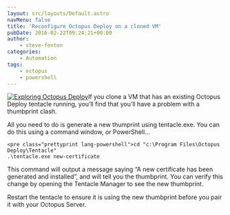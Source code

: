 ```yaml
---
layout: src/layouts/Default.astro
navMenu: false
title: 'Reconfigure Octopus Deploy on a cloned VM'
pubDate: 2016-02-22T09:24:21+00:00
author:
    - steve-fenton
categories:
    - Automation
tags:
    - octopus
    - powershell
---
```


[![Exploring Octopus Deploy](/img/2015/07/exploring-octopus-deploy.jpg)](/publications/exploring-octopus-deploy/)If you clone a VM that has an existing Octopus Deploy tentacle running, you’ll find that you’ll have a problem with a thumbprint clash.

All you need to do is generate a new thumprint using tentacle.exe. You can do this using a command window, or PowerShell…

```
<pre class="prettyprint lang-powershell">cd "c:\Program Files\Octopus Deploy\Tentacle"
.\tentacle.exe new-certificate
```
This command will output a message saying “A new certificate has been generated and installed”, and will tell you the thumbprint. You can verify this change by opening the Tentacle Manager to see the new thumbprint.

Restart the tentacle to ensure it is using the new thumbprint before you pair it with your Octopus Server.